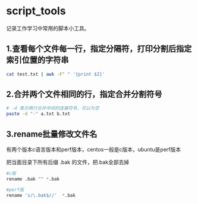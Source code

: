# script_tools
记录工作学习中常用的脚本小工具。


## 1.查看每个文件每一行，指定分隔符，打印分割后指定索引位置的字符串

```bash
cat test.txt | awk -F" " '{print $2}'
```

## 2.合并两个文件相同的行，指定合并分割符号
```bash
# -d 表示两行合并中间的连接符号，可以为空
paste -d "-" a.txt b.txt 
```

## 3.rename批量修改文件名
有两个版本c语言版本和perf版本，centos一般是c版本，ubuntu是perf版本

把当面目录下所有后缀 .bak 的文件，把.bak全部去掉
```bash
#c版
rename .bak "" *.bak

#perf版
rename 's/\.bak$//'  *.bak
